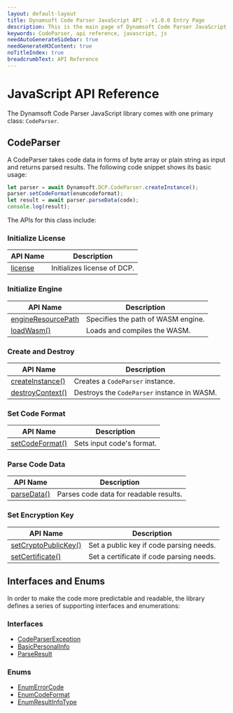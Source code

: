```yaml
---
layout: default-layout
title: Dynamsoft Code Parser JavaScript API - v1.0.0 Entry Page
description: This is the main page of Dynamsoft Code Parser JavaScript SDK API Reference.
keywords: CodeParser, api reference, javascript, js
needAutoGenerateSidebar: true
needGenerateH3Content: true
noTitleIndex: true
breadcrumbText: API Reference
---
```


# JavaScript API Reference

The Dynamsoft Code Parser JavaScript library comes with one primary class: `CodeParser`.

## CodeParser

A CodeParser takes code data in forms of byte array or plain string as input and returns parsed results. The following code snippet shows its basic usage:

```js
let parser = await Dynamsoft.DCP.CodeParser.createInstance();
parser.setCodeFormat(enumcodeformat);
let result = await parser.parseData(code);
console.log(result);
```

The APIs for this class include:

### Initialize License

| API Name | Description |
|---|---|
| [license](InitializeLicense.md#license) | Initializes license of DCP. |

### Initialize Engine

| API Name | Description |
|---|---|
| [engineResourcePath](InitializeEngine.md#engineresourcepath) | Specifies the path of WASM engine. |
| [loadWasm()](InitializeEngine.md#loadwasm) | Loads and compiles the WASM. |

### Create and Destroy

| API Name | Description |
|---|---|
| [createInstance()](CodeParser.md#createinstance) | Creates a `CodeParser` instance. |
| [destroyContext()](CodeParser.md#destroycontext) | Destroys the `CodeParser` instance in WASM. |

### Set Code Format

| API Name | Description |
|---|---|
| [setCodeFormat()](CodeParser.md#setcodeformat) | Sets input code's format. |

### Parse Code Data

| API Name | Description |
|---|---|
| [parseData()](CodeParser.md#parsedata) | Parses code data for readable results. |

### Set Encryption Key

| API Name | Description |
|---|---|
| [setCryptoPublicKey()](CodeParser.md#setcryptopublickey) | Set a public key if code parsing needs. |
| [setCertificate()](CodeParser.md#setcertificate) | Set a certificate if code parsing needs. |



## Interfaces and Enums

In order to make the code more predictable and readable, the library defines a series of supporting interfaces and enumerations:

### Interfaces

* [CodeParserException](../api-reference/interface/CodeParserEception.md)
* [BasicPersonalInfo](../api-reference/interface/BasicPersonalInfo.md)
* [ParseResult](../api-reference/interface/ParseResult.md)

### Enums

* [EnumErrorCode](../api-reference/enum/EnumErrorCode.md)
* [EnumCodeFormat](../api-reference/enum/EnumCodeFormat.md)
* [EnumResultInfoType](../api-reference/enum/EnumResultInfoType.md)
